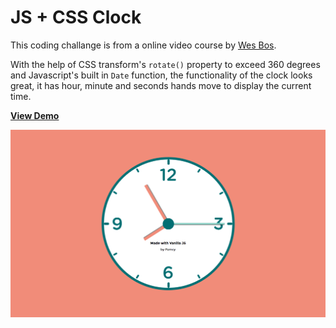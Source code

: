 # JS + CSS Clock
This coding challange is from a online video course by [Wes Bos](https://javascript30.com/). 

With the help of CSS transform's `rotate()` property to exceed 360 degrees and Javascript's built in `Date` function, the functionality of the clock looks great, it has hour, minute and seconds hands move to display the current time.  

[**View Demo**](https://chinyi3005.github.io/100websites/28-clock)

![JS + CSS Clock](./imgs/demo-clock.png)
